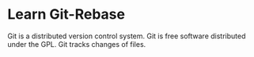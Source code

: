 # Learn Git-Rebase

Git is a distributed version control system.
Git is free software distributed under the GPL.
Git tracks changes of files.
